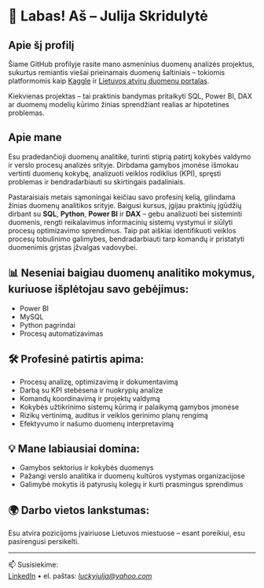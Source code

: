 # 👋 Labas! Aš – Julija Skridulytė

## Apie šį profilį

Šiame GitHub profilyje rasite mano asmeninius duomenų analizės projektus, sukurtus remiantis viešai prieinamais duomenų šaltiniais – tokiomis platformomis kaip [Kaggle](https://www.kaggle.com/) ir [Lietuvos atvirų duomenų portalas](https://data.gov.lt/).

Kiekvienas projektas – tai praktinis bandymas pritaikyti SQL, Power BI, DAX ar duomenų modelių kūrimo žinias sprendžiant realias ar hipotetines problemas.

## Apie mane

Esu pradedančioji duomenų analitikė, turinti stiprią patirtį kokybės valdymo ir verslo procesų analizės srityje. Dirbdama gamybos įmonėse išmokau vertinti duomenų kokybę, analizuoti veiklos rodiklius (KPI), spręsti problemas ir bendradarbiauti su skirtingais padaliniais. 

Pastaraisiais metais sąmoningai keičiau savo profesinį kelią, gilindama žinias duomenų analitikos srityje. 
Baigusi kursus, įgijau praktinių įgūdžių dirbant su **SQL**, **Python**, **Power BI** ir **DAX** – gebu analizuoti bei sisteminti duomenis, rengti reikalavimus informacinių sistemų vystymui ir siūlyti procesų optimizavimo sprendimus. Taip pat aiškiai identifikuoti veiklos procesų tobulinimo galimybes, bendradarbiauti tarp komandų ir pristatyti duomenimis grįstas įžvalgas vadovybei.


## 📊 Neseniai baigiau duomenų analitiko mokymus, kuriuose išplėtojau savo gebėjimus:

- Power BI
- MySQL
- Python pagrindai
- Procesų automatizavimas

## 🛠️ Profesinė patirtis apima:

- Procesų analizę, optimizavimą ir dokumentavimą  
- Darbą su KPI stebėsena ir nuokrypių analize  
- Komandų koordinavimą ir projektų valdymą  
- Kokybės užtikrinimo sistemų kūrimą ir palaikymą gamybos įmonėse  
- Rizikų vertinimą, auditus ir veiklos gerinimo planų rengimą  
- Efektyvumo ir našumo duomenų interpretavimą  

## 💡 Mane labiausiai domina:

- Gamybos sektorius ir kokybės duomenys  
- Pažangi verslo analitika ir duomenų kultūros vystymas organizacijose  
- Galimybė mokytis iš patyrusių kolegų ir kurti prasmingus sprendimus  

## 🌍 Darbo vietos lankstumas:

Esu atvira pozicijoms įvairiuose Lietuvos miestuose – esant poreikiui, esu pasirengusi persikelti.

---




📫 Susisiekime:  
[LinkedIn](https://www.linkedin.com/in/julija-skridulyte/) • el. paštas: *luckyjulja@yahoo.com*


